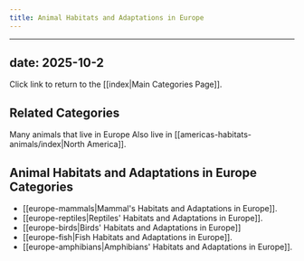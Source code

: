 ```yaml
---
title: Animal Habitats and Adaptations in Europe
---
```

---
date: 2025-10-2
---
Click link to return to the [[index|Main Categories Page]].
## Related Categories

Many animals that live in Europe Also live in [[americas-habitats-animals/index|North America]].
## Animal Habitats and Adaptations in Europe Categories

- [[europe-mammals|Mammal's Habitats and Adaptations in Europe]].
- [[europe-reptiles|Reptiles' Habitats and Adaptations in Europe]].
- [[europe-birds|Birds' Habitats and Adaptations in Europe]]
- [[europe-fish|Fish Habitats and Adaptations in Europe]].
- [[europe-amphibians|Amphibians' Habitats and Adaptations in Europe]].